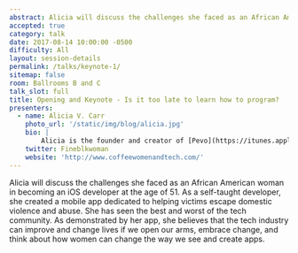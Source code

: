 ```yaml
---
abstract: Alicia will discuss the challenges she faced as an African American woman in becoming an iOS developer at the age of 51. As a self-taught developer, she created a mobile app dedicated to helping victims escape domestic violence and abuse. She has seen the best and worst of the tech community. As demonstrated by her app, she believes that the tech industry can improve and change lives if we open our arms, embrace change, and think about how women can change the way we see and create apps.
accepted: true
category: talk
date: 2017-08-14 10:00:00 -0500
difficulty: All
layout: session-details
permalink: /talks/keynote-1/
sitemap: false
room: Ballrooms B and C
talk_slot: full
title: Opening and Keynote - Is it too late to learn how to program?
presenters:
  - name: Alicia V. Carr
    photo_url: '/static/img/blog/alicia.jpg'
    bio: |
        Alicia is the founder and creator of [Pevo](https://itunes.apple.com/us/app/pevo/id852392358?mt=8), an iOS app in 6 languages that helps domestic violence survivors escape abuse and connects them with local resources. She is the director of the Atlanta chapter of [Women Who Code](https://www.womenwhocode.com/atlanta), and was featured in the Apple Worldwide Developers keynotes in 2015 and 2016.
    twitter: Fineblkwoman
    website: 'http://www.coffeewomenandtech.com/'
---
```

Alicia will discuss the challenges she faced as an African American woman in becoming an iOS developer at the age of 51. As a self-taught developer, she created a mobile app dedicated to helping victims escape domestic violence and abuse. She has seen the best and worst of the tech community. As demonstrated by her app, she believes that the tech industry can improve and change lives if we open our arms, embrace change, and think about how women can change the way we see and create apps.
